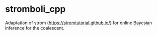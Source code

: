 # stromboli_cpp

Adaptation of strom (https://stromtutorial.github.io/) for online Bayesian inference for the coalescent.
